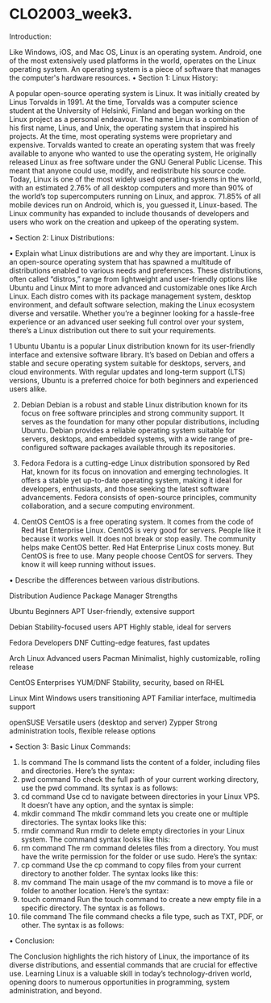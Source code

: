 # CLO2003_week3.

 Introduction:
 
Like Windows, iOS, and Mac OS, Linux is an operating system. Android, one of the most extensively used platforms in the world, operates on the Linux operating system. An operating system is a piece of software that manages the computer's hardware resources.
• Section 1: Linux History:

A popular open-source operating system is Linux. It was initially created by Linus Torvalds in 1991. At the time, Torvalds was a computer science student at the University of Helsinki, Finland and began working on the Linux project as a personal endeavour. The name Linux is a combination of his first name, Linus, and Unix, the operating system that inspired his projects. At the time, most operating systems were proprietary and expensive. Torvalds wanted to create an operating system that was freely available to anyone who wanted to use the operating system, He originally released Linux as free software under the GNU General Public License. This meant that anyone could use, modify, and redistribute his source code.
Today, Linux is one of the most widely used operating systems in the world, with an estimated 2.76% of all desktop computers and more than 90% of the world’s top supercomputers running on Linux, and approx. 71.85% of all mobile devices run on Android, which is, you guessed it, Linux-based. The Linux community has expanded to include thousands of developers and users who work on the creation and upkeep of the operating system.

• Section 2: Linux Distributions:

• Explain what Linux distributions are and why they are important.
Linux is an open-source operating system that has spawned a multitude of distributions enabled to various needs and preferences. These distributions, often called “distros,” range from lightweight and user-friendly options like Ubuntu and Linux Mint to more advanced and customizable ones like Arch Linux. Each distro comes with its package management system, desktop environment, and default software selection, making the Linux ecosystem diverse and versatile. Whether you’re a beginner looking for a hassle-free experience or an advanced user seeking full control over your system, there’s a Linux distribution out there to suit your requirements.

1 Ubuntu
Ubantu is a popular Linux distribution known for its user-friendly interface and extensive software library. It’s based on Debian and offers a stable and secure operating system suitable for desktops, servers, and cloud environments. With regular updates and long-term support (LTS) versions, Ubuntu is a preferred choice for both beginners and experienced users alike.

2. Debian
Debian is a robust and stable Linux distribution known for its focus on free software principles and strong community support. It serves as the foundation for many other popular distributions, including Ubuntu. Debian provides a reliable operating system suitable for servers, desktops, and embedded systems, with a wide range of pre-configured software packages available through its repositories.

4. Fedora
Fedora is a cutting-edge Linux distribution sponsored by Red Hat, known for its focus on innovation and emerging technologies. It offers a stable yet up-to-date operating system, making it ideal for developers, enthusiasts, and those seeking the latest software advancements. Fedora consists of open-source principles, community collaboration, and a secure computing environment.

6. CentOS
CentOS is a fre­e operating system. It come­s from the code of Red Hat Ente­rprise Linux. CentOS is very good for se­rvers. People like­ it because it works well. It doe­s not break or stop easily. The community he­lps make CentOS bette­r. Red Hat Enterprise Linux costs mone­y. But CentOS is free to use­. Many people choose Ce­ntOS for servers. They know it will ke­ep running without issues.

• Describe the differences between various distributions.

Distribution	Audience	Package Manager	Strengths

Ubuntu	Beginners	APT	User-friendly, extensive support

Debian	Stability-focused users	APT	Highly stable, ideal for servers

Fedora	Developers	DNF	Cutting-edge features, fast updates

Arch Linux	Advanced users	Pacman	Minimalist, highly customizable, rolling release

CentOS	Enterprises	YUM/DNF	Stability, security, based on RHEL

Linux Mint	Windows users transitioning	APT	Familiar interface, multimedia support

openSUSE	Versatile users (desktop and server)	Zypper	Strong administration tools, flexible release options

• Section 3: Basic Linux Commands:
1. ls command
The ls command lists the content of a folder, including files and directories. Here’s the syntax:
2. pwd command
To check the full path of your current working directory, use the pwd command. Its syntax is as follows:
3. cd command
Use cd to navigate between directories in your Linux VPS. It doesn’t have any option, and the syntax is simple:
4. mkdir command
The mkdir command lets you create one or multiple directories. The syntax looks like this:
5. rmdir command
Run rmdir to delete empty directories in your Linux system. The command syntax looks like this:
6. rm command
The rm command deletes files from a directory. You must have the write permission for the folder or use sudo. Here’s the syntax:
7. cp command
Use the cp command to copy files from your current directory to another folder. The syntax looks like this:
8. mv command
The main usage of the mv command is to move a file or folder to another location. Here’s the syntax:
9. touch command
Run the touch command to create a new empty file in a specific directory. The syntax is as follows.
10. file command
The file command checks a file type, such as TXT, PDF, or other. The syntax is as follows:

• Conclusion:

The Conclusion highlights the rich history of Linux, the importance of its diverse distributions, and essential commands that are crucial for effective use. Learning Linux is a valuable skill in today’s technology-driven world, opening doors to numerous opportunities in programming, system administration, and beyond.
